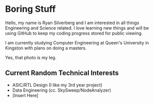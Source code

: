 # Boring Stuff
Hello, my name is Ryan Silverberg and I am interested in all things Engineering and Science related.
I love learning new things and will be using GitHub to keep my coding progress stored for public viewing.

I am currently studying Computer Engineering at Queen's University in Kingston with plans on doing a masters.

Yes, that photo is my leg.

## Current Random Technical Interests
- ASIC/RTL Design (I like my 3rd year project)
- Data Engineering (cc. SkySweep/NodeAnalyzer)
- [Insert Here]
